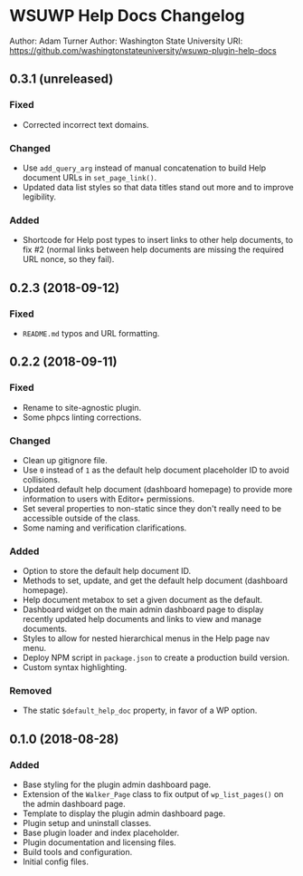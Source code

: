 # WSUWP Help Docs Changelog

Author: Adam Turner
Author: Washington State University
URI: https://github.com/washingtonstateuniversity/wsuwp-plugin-help-docs

<!--
Changelog formatting (http://semver.org/):

## Major.MinorAddorDeprec.Bugfix YYYY-MM-DD

### To Do (for upcoming changes)
### Security (in case of fixed vulnerabilities)
### Fixed (for any bug fixes)
### Changed (for changes in existing functionality)
### Added (for new features)
### Deprecated (for once-stable features removed in upcoming releases)
### Removed (for deprecated features removed in this release)
-->

## 0.3.1 (unreleased)

### Fixed

* Corrected incorrect text domains.

### Changed

* Use `add_query_arg` instead of manual concatenation to build Help document URLs in `set_page_link()`.
* Updated data list styles so that data titles stand out more and to improve legibility.

### Added

* Shortcode for Help post types to insert links to other help documents, to fix #2 (normal links between help documents are missing the required URL nonce, so they fail).

## 0.2.3 (2018-09-12)

### Fixed

* `README.md` typos and URL formatting.

## 0.2.2 (2018-09-11)

### Fixed

* Rename to site-agnostic plugin.
* Some phpcs linting corrections.

### Changed

* Clean up gitignore file.
* Use `0` instead of `1` as the default help document placeholder ID to avoid collisions.
* Updated default help document (dashboard homepage) to provide more information to users with Editor+ permissions.
* Set several properties to non-static since they don't really need to be accessible outside of the class.
* Some naming and verification clarifications.

### Added

* Option to store the default help document ID.
* Methods to set, update, and get the default help document (dashboard homepage).
* Help document metabox to set a given document as the default.
* Dashboard widget on the main admin dashboard page to display recently updated help documents and links to view and manage documents.
* Styles to allow for nested hierarchical menus in the Help page nav menu.
* Deploy NPM script in `package.json` to create a production build version.
* Custom syntax highlighting.

### Removed

* The static `$default_help_doc` property, in favor of a WP option.

## 0.1.0 (2018-08-28)

### Added

* Base styling for the plugin admin dashboard page.
* Extension of the `Walker_Page` class to fix output of `wp_list_pages()` on the admin dashboard page.
* Template to display the plugin admin dashboard page.
* Plugin setup and uninstall classes.
* Base plugin loader and index placeholder.
* Plugin documentation and licensing files.
* Build tools and configuration.
* Initial config files.
